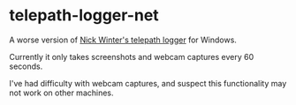 telepath-logger-net
===================

A worse version of [Nick Winter's telepath logger](https://github.com/nwinter/telepath-logger/) for Windows.

Currently it only takes screenshots and webcam captures every 60 seconds.

I've had difficulty with webcam captures, and suspect this functionality may not work on other machines.
